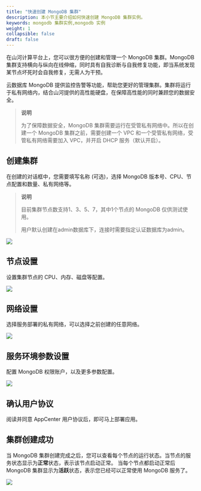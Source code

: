 ```yaml
---
title: "快速创建 MongoDB 集群"
description: 本小节主要介绍如何快速创建 MongoDB 集群实例。 
keywords: mongodb 集群实例,mongodb 实例 
weight: 1
collapsible: false
draft: false
---
```



在山河计算平台上，您可以很方便的创建和管理一个 MongoDB 集群。MongoDB 集群支持横向与纵向在线伸缩，同时具有自我诊断与自我修复功能，即当系统发现某节点坏死时会自我修复，无需人为干预。

云数据库 MongoDB 提供监控告警等功能，帮助您更好的管理集群。集群将运行于私有网络内，结合山河提供的高性能硬盘，在保障高性能的同时兼顾您的数据安全。
>**说明**
>
> 为了保障数据安全，MongoDB 集群需要运行在受管私有网络中。所以在创建一个 MongoDB 集群之前，需要创建一个 VPC 和一个受管私有网络，受管私有网络需要加入 VPC，并开启 DHCP 服务（默认开启）。

## 创建集群

在创建的对话框中，您需要填写名称 (可选)，选择 MongoDB 版本号、CPU、节点配置和数量、私有网络等。
>**说明**
>
> 目前集群节点数支持1、3、5、7，其中1个节点的 MongoDB 仅供测试使用。
> 
> 用户默认创建在admin数据库下，连接时需要指定认证数据库为admin。

![](../../_images/step1.png)

## 节点设置
设置集群节点的 CPU、内存、磁盘等配置。

![](../../_images/step2.png)

## 网络设置

选择服务部署的私有网络，可以选择之前创建的任意网络。

![](../../_images/step3.png)

## 服务环境参数设置

配置 MongoDB 权限账户，以及更多参数配置。

![](../../_images/step4.png)

## 确认用户协议

阅读并同意 AppCenter 用户协议后，即可马上部署应用。


## 集群创建成功

当 MongoDB 集群创建完成之后，您可以查看每个节点的运行状态。当节点的服务状态显示为**正常**状态，表示该节点启动正常。 当每个节点都启动正常后 MongoDB 集群显示为**活跃**状态，表示您已经可以正常使用 MongoDB 服务了。

![](../../_images/step6.png)
